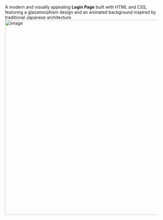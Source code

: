 
A modern and visually appealing **Login Page** built with HTML and CSS, featuring a glassmorphism design and an animated background inspired by traditional Japanese architecture.
<img width="1359" height="641" alt="image" src="https://github.com/user-attachments/assets/6da7cdb6-4926-4a90-a362-9bdb289f9080" />
